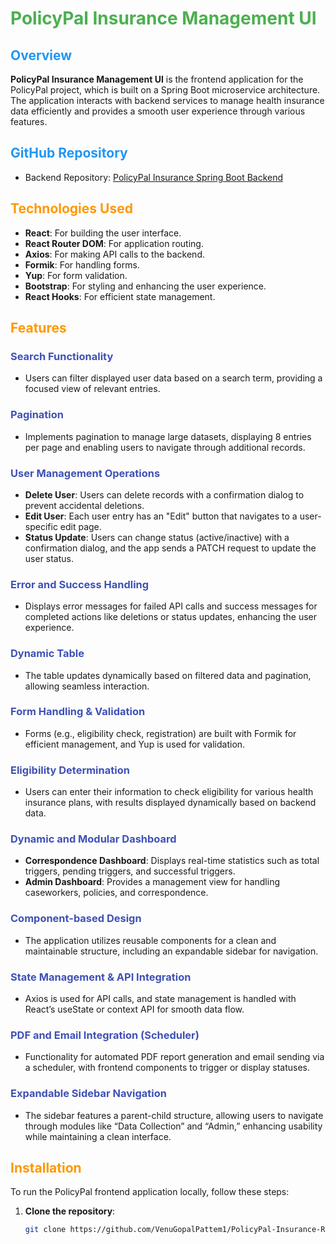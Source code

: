 # <span style="color: #4CAF50;">PolicyPal Insurance Management UI</span>

## <span style="color: #2196F3;">Overview</span>
**PolicyPal Insurance Management UI** is the frontend application for the PolicyPal project, which is built on a Spring Boot microservice architecture. The application interacts with backend services to manage health insurance data efficiently and provides a smooth user experience through various features.

## <span style="color: #2196F3;">GitHub Repository</span>
- Backend Repository: [PolicyPal Insurance Spring Boot Backend](https://github.com/VenuGopalPattem1/PolicyPal-Insurance-SpringBoot-Backend.git)

## <span style="color: #FF9800;">Technologies Used</span>
- **React**: For building the user interface.
- **React Router DOM**: For application routing.
- **Axios**: For making API calls to the backend.
- **Formik**: For handling forms.
- **Yup**: For form validation.
- **Bootstrap**: For styling and enhancing the user experience.
- **React Hooks**: For efficient state management.

## <span style="color: #FF9800;">Features</span>

### <span style="color: #3F51B5;">Search Functionality</span>
- Users can filter displayed user data based on a search term, providing a focused view of relevant entries.

### <span style="color: #3F51B5;">Pagination</span>
- Implements pagination to manage large datasets, displaying 8 entries per page and enabling users to navigate through additional records.

### <span style="color: #3F51B5;">User Management Operations</span>
- **Delete User**: Users can delete records with a confirmation dialog to prevent accidental deletions.
- **Edit User**: Each user entry has an "Edit" button that navigates to a user-specific edit page.
- **Status Update**: Users can change status (active/inactive) with a confirmation dialog, and the app sends a PATCH request to update the user status.

### <span style="color: #3F51B5;">Error and Success Handling</span>
- Displays error messages for failed API calls and success messages for completed actions like deletions or status updates, enhancing the user experience.

### <span style="color: #3F51B5;">Dynamic Table</span>
- The table updates dynamically based on filtered data and pagination, allowing seamless interaction.

### <span style="color: #3F51B5;">Form Handling & Validation</span>
- Forms (e.g., eligibility check, registration) are built with Formik for efficient management, and Yup is used for validation.

### <span style="color: #3F51B5;">Eligibility Determination</span>
- Users can enter their information to check eligibility for various health insurance plans, with results displayed dynamically based on backend data.

### <span style="color: #3F51B5;">Dynamic and Modular Dashboard</span>
- **Correspondence Dashboard**: Displays real-time statistics such as total triggers, pending triggers, and successful triggers.
- **Admin Dashboard**: Provides a management view for handling caseworkers, policies, and correspondence.

### <span style="color: #3F51B5;">Component-based Design</span>
- The application utilizes reusable components for a clean and maintainable structure, including an expandable sidebar for navigation.

### <span style="color: #3F51B5;">State Management & API Integration</span>
- Axios is used for API calls, and state management is handled with React’s useState or context API for smooth data flow.

### <span style="color: #3F51B5;">PDF and Email Integration (Scheduler)</span>
- Functionality for automated PDF report generation and email sending via a scheduler, with frontend components to trigger or display statuses.

### <span style="color: #3F51B5;">Expandable Sidebar Navigation</span>
- The sidebar features a parent-child structure, allowing users to navigate through modules like “Data Collection” and “Admin,” enhancing usability while maintaining a clean interface.

## <span style="color: #FF9800;">Installation</span>

To run the PolicyPal frontend application locally, follow these steps:

1. **Clone the repository**:
   ```bash
   git clone https://github.com/VenuGopalPattem1/PolicyPal-Insurance-React-Frontend.git
